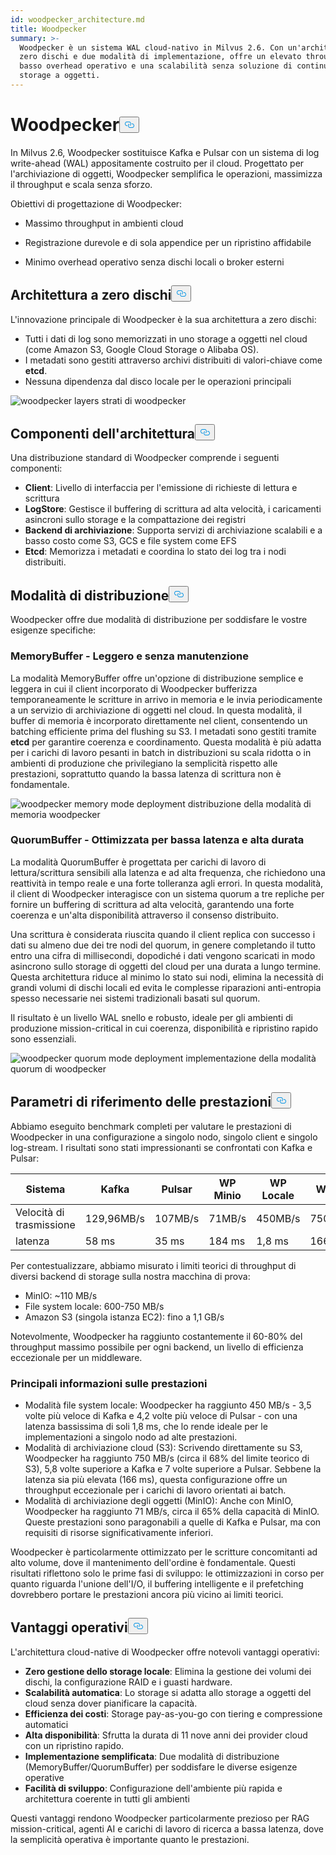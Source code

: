 ```yaml
---
id: woodpecker_architecture.md
title: Woodpecker
summary: >-
  Woodpecker è un sistema WAL cloud-nativo in Milvus 2.6. Con un'architettura a
  zero dischi e due modalità di implementazione, offre un elevato throughput, un
  basso overhead operativo e una scalabilità senza soluzione di continuità sullo
  storage a oggetti.
---
```

<h1 id="Woodpecker" class="common-anchor-header">Woodpecker<button data-href="#Woodpecker" class="anchor-icon" translate="no">
      <svg translate="no"
        aria-hidden="true"
        focusable="false"
        height="20"
        version="1.1"
        viewBox="0 0 16 16"
        width="16"
      >
        <path
          fill="#0092E4"
          fill-rule="evenodd"
          d="M4 9h1v1H4c-1.5 0-3-1.69-3-3.5S2.55 3 4 3h4c1.45 0 3 1.69 3 3.5 0 1.41-.91 2.72-2 3.25V8.59c.58-.45 1-1.27 1-2.09C10 5.22 8.98 4 8 4H4c-.98 0-2 1.22-2 2.5S3 9 4 9zm9-3h-1v1h1c1 0 2 1.22 2 2.5S13.98 12 13 12H9c-.98 0-2-1.22-2-2.5 0-.83.42-1.64 1-2.09V6.25c-1.09.53-2 1.84-2 3.25C6 11.31 7.55 13 9 13h4c1.45 0 3-1.69 3-3.5S14.5 6 13 6z"
        ></path>
      </svg>
    </button></h1><p>In Milvus 2.6, Woodpecker sostituisce Kafka e Pulsar con un sistema di log write-ahead (WAL) appositamente costruito per il cloud. Progettato per l'archiviazione di oggetti, Woodpecker semplifica le operazioni, massimizza il throughput e scala senza sforzo.</p>
<p>Obiettivi di progettazione di Woodpecker:</p>
<ul>
<li><p>Massimo throughput in ambienti cloud</p></li>
<li><p>Registrazione durevole e di sola appendice per un ripristino affidabile</p></li>
<li><p>Minimo overhead operativo senza dischi locali o broker esterni</p></li>
</ul>
<h2 id="Zero-disk-architecture" class="common-anchor-header">Architettura a zero dischi<button data-href="#Zero-disk-architecture" class="anchor-icon" translate="no">
      <svg translate="no"
        aria-hidden="true"
        focusable="false"
        height="20"
        version="1.1"
        viewBox="0 0 16 16"
        width="16"
      >
        <path
          fill="#0092E4"
          fill-rule="evenodd"
          d="M4 9h1v1H4c-1.5 0-3-1.69-3-3.5S2.55 3 4 3h4c1.45 0 3 1.69 3 3.5 0 1.41-.91 2.72-2 3.25V8.59c.58-.45 1-1.27 1-2.09C10 5.22 8.98 4 8 4H4c-.98 0-2 1.22-2 2.5S3 9 4 9zm9-3h-1v1h1c1 0 2 1.22 2 2.5S13.98 12 13 12H9c-.98 0-2-1.22-2-2.5 0-.83.42-1.64 1-2.09V6.25c-1.09.53-2 1.84-2 3.25C6 11.31 7.55 13 9 13h4c1.45 0 3-1.69 3-3.5S14.5 6 13 6z"
        ></path>
      </svg>
    </button></h2><p>L'innovazione principale di Woodpecker è la sua architettura a zero dischi:</p>
<ul>
<li>Tutti i dati di log sono memorizzati in uno storage a oggetti nel cloud (come Amazon S3, Google Cloud Storage o Alibaba OS).</li>
<li>I metadati sono gestiti attraverso archivi distribuiti di valori-chiave come <strong>etcd</strong>.</li>
<li>Nessuna dipendenza dal disco locale per le operazioni principali</li>
</ul>
<p>
  
   <span class="img-wrapper"> <img translate="no" src="/docs/v2.6.x/assets/woodpecker_layers.png" alt="woodpecker layers" class="doc-image" id="woodpecker-layers" />
   </span> <span class="img-wrapper"> <span>strati di woodpecker</span> </span></p>
<h2 id="Architecture-components" class="common-anchor-header">Componenti dell'architettura<button data-href="#Architecture-components" class="anchor-icon" translate="no">
      <svg translate="no"
        aria-hidden="true"
        focusable="false"
        height="20"
        version="1.1"
        viewBox="0 0 16 16"
        width="16"
      >
        <path
          fill="#0092E4"
          fill-rule="evenodd"
          d="M4 9h1v1H4c-1.5 0-3-1.69-3-3.5S2.55 3 4 3h4c1.45 0 3 1.69 3 3.5 0 1.41-.91 2.72-2 3.25V8.59c.58-.45 1-1.27 1-2.09C10 5.22 8.98 4 8 4H4c-.98 0-2 1.22-2 2.5S3 9 4 9zm9-3h-1v1h1c1 0 2 1.22 2 2.5S13.98 12 13 12H9c-.98 0-2-1.22-2-2.5 0-.83.42-1.64 1-2.09V6.25c-1.09.53-2 1.84-2 3.25C6 11.31 7.55 13 9 13h4c1.45 0 3-1.69 3-3.5S14.5 6 13 6z"
        ></path>
      </svg>
    </button></h2><p>Una distribuzione standard di Woodpecker comprende i seguenti componenti:</p>
<ul>
<li><strong>Client</strong>: Livello di interfaccia per l'emissione di richieste di lettura e scrittura</li>
<li><strong>LogStore</strong>: Gestisce il buffering di scrittura ad alta velocità, i caricamenti asincroni sullo storage e la compattazione dei registri</li>
<li><strong>Backend di archiviazione</strong>: Supporta servizi di archiviazione scalabili e a basso costo come S3, GCS e file system come EFS</li>
<li><strong>Etcd</strong>: Memorizza i metadati e coordina lo stato dei log tra i nodi distribuiti.</li>
</ul>
<h2 id="Deployment-modes" class="common-anchor-header">Modalità di distribuzione<button data-href="#Deployment-modes" class="anchor-icon" translate="no">
      <svg translate="no"
        aria-hidden="true"
        focusable="false"
        height="20"
        version="1.1"
        viewBox="0 0 16 16"
        width="16"
      >
        <path
          fill="#0092E4"
          fill-rule="evenodd"
          d="M4 9h1v1H4c-1.5 0-3-1.69-3-3.5S2.55 3 4 3h4c1.45 0 3 1.69 3 3.5 0 1.41-.91 2.72-2 3.25V8.59c.58-.45 1-1.27 1-2.09C10 5.22 8.98 4 8 4H4c-.98 0-2 1.22-2 2.5S3 9 4 9zm9-3h-1v1h1c1 0 2 1.22 2 2.5S13.98 12 13 12H9c-.98 0-2-1.22-2-2.5 0-.83.42-1.64 1-2.09V6.25c-1.09.53-2 1.84-2 3.25C6 11.31 7.55 13 9 13h4c1.45 0 3-1.69 3-3.5S14.5 6 13 6z"
        ></path>
      </svg>
    </button></h2><p>Woodpecker offre due modalità di distribuzione per soddisfare le vostre esigenze specifiche:</p>
<h3 id="MemoryBuffer---Lightweight-and-maintenance-free" class="common-anchor-header">MemoryBuffer - Leggero e senza manutenzione</h3><p>La modalità MemoryBuffer offre un'opzione di distribuzione semplice e leggera in cui il client incorporato di Woodpecker bufferizza temporaneamente le scritture in arrivo in memoria e le invia periodicamente a un servizio di archiviazione di oggetti nel cloud. In questa modalità, il buffer di memoria è incorporato direttamente nel client, consentendo un batching efficiente prima del flushing su S3. I metadati sono gestiti tramite <strong>etcd</strong> per garantire coerenza e coordinamento. Questa modalità è più adatta per i carichi di lavoro pesanti in batch in distribuzioni su scala ridotta o in ambienti di produzione che privilegiano la semplicità rispetto alle prestazioni, soprattutto quando la bassa latenza di scrittura non è fondamentale.</p>
<p>
  
   <span class="img-wrapper"> <img translate="no" src="/docs/v2.6.x/assets/woodpecker_memorybuffer_mode_deployment.png" alt="woodpecker memory mode deployment" class="doc-image" id="woodpecker-memory-mode-deployment" />
   </span> <span class="img-wrapper"> <span>distribuzione della modalità di memoria woodpecker</span> </span></p>
<h3 id="QuorumBuffer---Optimized-for-low-latency-high-durability" class="common-anchor-header">QuorumBuffer - Ottimizzata per bassa latenza e alta durata</h3><p>La modalità QuorumBuffer è progettata per carichi di lavoro di lettura/scrittura sensibili alla latenza e ad alta frequenza, che richiedono una reattività in tempo reale e una forte tolleranza agli errori. In questa modalità, il client di Woodpecker interagisce con un sistema quorum a tre repliche per fornire un buffering di scrittura ad alta velocità, garantendo una forte coerenza e un'alta disponibilità attraverso il consenso distribuito.</p>
<p>Una scrittura è considerata riuscita quando il client replica con successo i dati su almeno due dei tre nodi del quorum, in genere completando il tutto entro una cifra di millisecondi, dopodiché i dati vengono scaricati in modo asincrono sullo storage di oggetti del cloud per una durata a lungo termine. Questa architettura riduce al minimo lo stato sui nodi, elimina la necessità di grandi volumi di dischi locali ed evita le complesse riparazioni anti-entropia spesso necessarie nei sistemi tradizionali basati sul quorum.</p>
<p>Il risultato è un livello WAL snello e robusto, ideale per gli ambienti di produzione mission-critical in cui coerenza, disponibilità e ripristino rapido sono essenziali.</p>
<p>
  
   <span class="img-wrapper"> <img translate="no" src="/docs/v2.6.x/assets/woodpecker_quorumbuffer_mode_deployment.png" alt="woodpecker quorum mode deployment" class="doc-image" id="woodpecker-quorum-mode-deployment" />
   </span> <span class="img-wrapper"> <span>implementazione della modalità quorum di woodpecker</span> </span></p>
<h2 id="Performance-benchmarks" class="common-anchor-header">Parametri di riferimento delle prestazioni<button data-href="#Performance-benchmarks" class="anchor-icon" translate="no">
      <svg translate="no"
        aria-hidden="true"
        focusable="false"
        height="20"
        version="1.1"
        viewBox="0 0 16 16"
        width="16"
      >
        <path
          fill="#0092E4"
          fill-rule="evenodd"
          d="M4 9h1v1H4c-1.5 0-3-1.69-3-3.5S2.55 3 4 3h4c1.45 0 3 1.69 3 3.5 0 1.41-.91 2.72-2 3.25V8.59c.58-.45 1-1.27 1-2.09C10 5.22 8.98 4 8 4H4c-.98 0-2 1.22-2 2.5S3 9 4 9zm9-3h-1v1h1c1 0 2 1.22 2 2.5S13.98 12 13 12H9c-.98 0-2-1.22-2-2.5 0-.83.42-1.64 1-2.09V6.25c-1.09.53-2 1.84-2 3.25C6 11.31 7.55 13 9 13h4c1.45 0 3-1.69 3-3.5S14.5 6 13 6z"
        ></path>
      </svg>
    </button></h2><p>Abbiamo eseguito benchmark completi per valutare le prestazioni di Woodpecker in una configurazione a singolo nodo, singolo client e singolo log-stream. I risultati sono stati impressionanti se confrontati con Kafka e Pulsar:</p>
<table>
<thead>
<tr><th>Sistema</th><th>Kafka</th><th>Pulsar</th><th>WP Minio</th><th>WP Locale</th><th>WP S3</th></tr>
</thead>
<tbody>
<tr><td>Velocità di trasmissione</td><td>129,96MB/s</td><td>107MB/s</td><td>71MB/s</td><td>450MB/s</td><td>750MB/s</td></tr>
<tr><td>latenza</td><td>58 ms</td><td>35 ms</td><td>184 ms</td><td>1,8 ms</td><td>166 ms</td></tr>
</tbody>
</table>
<p>Per contestualizzare, abbiamo misurato i limiti teorici di throughput di diversi backend di storage sulla nostra macchina di prova:</p>
<ul>
<li>MinIO: ~110 MB/s</li>
<li>File system locale: 600-750 MB/s</li>
<li>Amazon S3 (singola istanza EC2): fino a 1,1 GB/s</li>
</ul>
<p>Notevolmente, Woodpecker ha raggiunto costantemente il 60-80% del throughput massimo possibile per ogni backend, un livello di efficienza eccezionale per un middleware.</p>
<h3 id="Key-performance-insights" class="common-anchor-header">Principali informazioni sulle prestazioni</h3><ul>
<li>Modalità file system locale: Woodpecker ha raggiunto 450 MB/s - 3,5 volte più veloce di Kafka e 4,2 volte più veloce di Pulsar - con una latenza bassissima di soli 1,8 ms, che lo rende ideale per le implementazioni a singolo nodo ad alte prestazioni.</li>
<li>Modalità di archiviazione cloud (S3): Scrivendo direttamente su S3, Woodpecker ha raggiunto 750 MB/s (circa il 68% del limite teorico di S3), 5,8 volte superiore a Kafka e 7 volte superiore a Pulsar. Sebbene la latenza sia più elevata (166 ms), questa configurazione offre un throughput eccezionale per i carichi di lavoro orientati ai batch.</li>
<li>Modalità di archiviazione degli oggetti (MinIO): Anche con MinIO, Woodpecker ha raggiunto 71 MB/s, circa il 65% della capacità di MinIO. Queste prestazioni sono paragonabili a quelle di Kafka e Pulsar, ma con requisiti di risorse significativamente inferiori.</li>
</ul>
<p>Woodpecker è particolarmente ottimizzato per le scritture concomitanti ad alto volume, dove il mantenimento dell'ordine è fondamentale. Questi risultati riflettono solo le prime fasi di sviluppo: le ottimizzazioni in corso per quanto riguarda l'unione dell'I/O, il buffering intelligente e il prefetching dovrebbero portare le prestazioni ancora più vicino ai limiti teorici.</p>
<h2 id="Operational-benefits" class="common-anchor-header">Vantaggi operativi<button data-href="#Operational-benefits" class="anchor-icon" translate="no">
      <svg translate="no"
        aria-hidden="true"
        focusable="false"
        height="20"
        version="1.1"
        viewBox="0 0 16 16"
        width="16"
      >
        <path
          fill="#0092E4"
          fill-rule="evenodd"
          d="M4 9h1v1H4c-1.5 0-3-1.69-3-3.5S2.55 3 4 3h4c1.45 0 3 1.69 3 3.5 0 1.41-.91 2.72-2 3.25V8.59c.58-.45 1-1.27 1-2.09C10 5.22 8.98 4 8 4H4c-.98 0-2 1.22-2 2.5S3 9 4 9zm9-3h-1v1h1c1 0 2 1.22 2 2.5S13.98 12 13 12H9c-.98 0-2-1.22-2-2.5 0-.83.42-1.64 1-2.09V6.25c-1.09.53-2 1.84-2 3.25C6 11.31 7.55 13 9 13h4c1.45 0 3-1.69 3-3.5S14.5 6 13 6z"
        ></path>
      </svg>
    </button></h2><p>L'architettura cloud-native di Woodpecker offre notevoli vantaggi operativi:</p>
<ul>
<li><strong>Zero gestione dello storage locale</strong>: Elimina la gestione dei volumi dei dischi, la configurazione RAID e i guasti hardware.</li>
<li><strong>Scalabilità automatica</strong>: Lo storage si adatta allo storage a oggetti del cloud senza dover pianificare la capacità.</li>
<li><strong>Efficienza dei costi</strong>: Storage pay-as-you-go con tiering e compressione automatici</li>
<li><strong>Alta disponibilità</strong>: Sfrutta la durata di 11 nove anni dei provider cloud con un ripristino rapido.</li>
<li><strong>Implementazione semplificata</strong>: Due modalità di distribuzione (MemoryBuffer/QuorumBuffer) per soddisfare le diverse esigenze operative</li>
<li><strong>Facilità di sviluppo</strong>: Configurazione dell'ambiente più rapida e architettura coerente in tutti gli ambienti</li>
</ul>
<p>Questi vantaggi rendono Woodpecker particolarmente prezioso per RAG mission-critical, agenti AI e carichi di lavoro di ricerca a bassa latenza, dove la semplicità operativa è importante quanto le prestazioni.</p>
